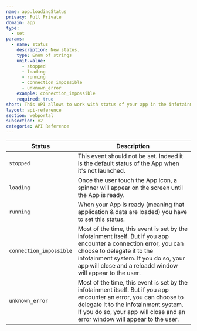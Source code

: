 ```yaml
---
name: app.loadingStatus
privacy: Full Private
domain: app
type:
  - set
params:
  - name: status
    description: New status.
    type: Enum of strings
    unit-value:
      - stopped
      - loading
      - running
      - connection_impossible
      - unknown_error
    example: connection_impossible
    required: true
short: This API allows to work with status of your app in the infotainment system.
layout: api-reference
section: webportal
subsection: v2
categorie: API Reference
---
```


Status | Description
-|-
`stopped` | This event should not be set. Indeed it is the default status of the App when it's not launched.
`loading` | Once the user touch the App icon, a spinner will appear on the screen until the App is ready.
`running` | When your App is ready (meaning that application & data are loaded) you have to set this status.
`connection_impossible` | Most of the time, this event is set by the infotainment itself. But if you app encounter a connection error, you can choose to delegate it to the infotainment system. If you do so, your app will close and a reloadd window will appear to the user.
`unknown_error` | Most of the time, this event is set by the infotainment itself. But if you app encounter an error, you can choose to delegate it to the infotainment system. If you do so, your app will close and an error window will appear to the user.

